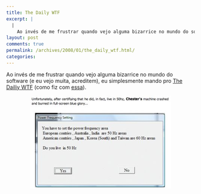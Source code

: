 ```yaml
---
title: The Daily WTF
excerpt: |
  |
    Ao invés de me frustrar quando vejo alguma bizarrice no mundo do software (e eu vejo muita, acreditem), eu simplesmente mando pro The Dailiy WTF (como fiz com essa)....
layout: post
comments: true
permalink: /archives/2008/01/the_daily_wtf.html/
categories:
---
```

Ao invés de me frustrar quando vejo alguma bizarrice no mundo do software (e eu vejo muita, acreditem), eu simplesmente mando pro [The Dailiy WTF][1] (como fiz com [essa][2]).

<span class="mt-enclosure mt-enclosure-image"><img title="pergunta ignóbil que apareceu quando pluguei uma simples câmera USB, pouco antes de tomar tela azul na idéia" src="/archives/img/wtf.jpg" width="378" height="250" class="mt-image-center" style="text-align: center; display: block; margin: 0 auto 20px;" /></span>

 [1]: http://thedailywtf.com/Info/About.aspx
 [2]: http://thedailywtf.com/Articles/The-Zero-Dollar-Bill.aspx
